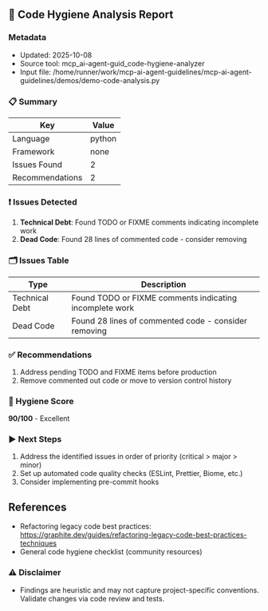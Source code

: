 ## 🧹 Code Hygiene Analysis Report

### Metadata
- Updated: 2025-10-08
- Source tool: mcp_ai-agent-guid_code-hygiene-analyzer
- Input file: /home/runner/work/mcp-ai-agent-guidelines/mcp-ai-agent-guidelines/demos/demo-code-analysis.py

### 📋 Summary
| Key | Value |
|---|---|
| Language | python |
| Framework | none |
| Issues Found | 2 |
| Recommendations | 2 |

### ❗ Issues Detected
1. **Technical Debt**: Found TODO or FIXME comments indicating incomplete work
2. **Dead Code**: Found 28 lines of commented code - consider removing

### 🗂️ Issues Table
| Type | Description |
|---|---|
| Technical Debt | Found TODO or FIXME comments indicating incomplete work |
| Dead Code | Found 28 lines of commented code - consider removing |


### ✅ Recommendations
1. Address pending TODO and FIXME items before production
2. Remove commented out code or move to version control history

### 🧮 Hygiene Score
**90/100** - Excellent

### ▶️ Next Steps
1. Address the identified issues in order of priority (critical > major > minor)
2. Set up automated code quality checks (ESLint, Prettier, Biome, etc.)
3. Consider implementing pre-commit hooks

## References
- Refactoring legacy code best practices: https://graphite.dev/guides/refactoring-legacy-code-best-practices-techniques
- General code hygiene checklist (community resources)




### ⚠️ Disclaimer
- Findings are heuristic and may not capture project-specific conventions. Validate changes via code review and tests.
